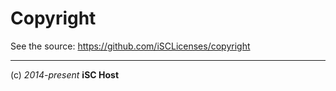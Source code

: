 Copyright
====

See the source: https://github.com/iSCLicenses/copyright


----
(c) *2014-present* **iSC Host**
